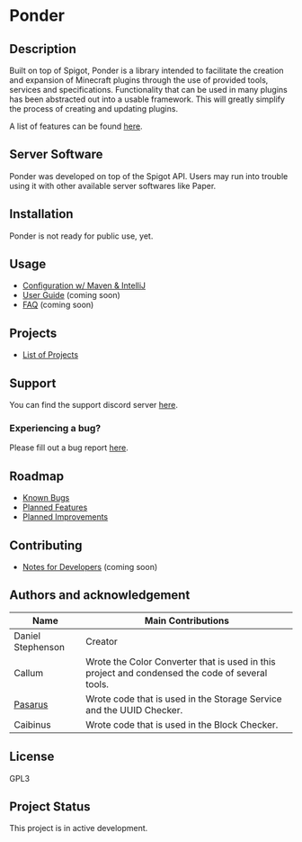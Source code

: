 # Ponder

## Description
Built on top of Spigot, Ponder is a library intended to facilitate the creation and expansion of Minecraft plugins through the use of provided tools, services and specifications. Functionality that can be used in many plugins has been abstracted out into a usable framework. This will greatly simplify the process of creating and updating plugins.

A list of features can be found [here](https://github.com/Preponderous-Software/Ponder/wiki/Features).

## Server Software
Ponder was developed on top of the Spigot API. Users may run into trouble using it with other available server softwares like Paper.

## Installation
Ponder is not ready for public use, yet.

## Usage
- [Configuration w/ Maven & IntelliJ](https://github.com/Preponderous-Software/Ponder/wiki/Configuring-the-API-with-Maven-&-IntelliJ)
- [User Guide](https://github.com/Preponderous-Software/Ponder/wiki/Guide) (coming soon)
- [FAQ](https://github.com/Preponderous-Software/Ponder/wiki/FAQ) (coming soon)

## Projects
- [List of Projects](https://github.com/Preponderous-Software/Ponder/wiki/Projects)

## Support
You can find the support discord server [here](https://discord.gg/G6wQxfcBMt).

### Experiencing a bug?
Please fill out a bug report [here](https://github.com/Preponderous-Software/Ponder/issues?q=is%3Aissue+is%3Aopen+label%3Abug).

## Roadmap
- [Known Bugs](https://github.com/Preponderous-Software/Ponder/issues?q=is%3Aopen+is%3Aissue+label%3Abug)
- [Planned Features](https://github.com/Preponderous-Software/Ponder/issues?q=is%3Aopen+is%3Aissue+label%3AEpic)
- [Planned Improvements](https://github.com/Preponderous-Software/Ponder/issues?q=is%3Aopen+is%3Aissue+label%3Aimprovement)

## Contributing
- [Notes for Developers](https://github.com/Preponderous-Software/Ponder/wiki/Developer-Notes) (coming soon)

## Authors and acknowledgement
Name | Main Contributions
------------ | -------------
Daniel Stephenson | Creator
Callum | Wrote the Color Converter that is used in this project and condensed the code of several tools.
[Pasarus](https://github.com/Pasarus) | Wrote code that is used in the Storage Service and the UUID Checker.
Caibinus | Wrote code that is used in the Block Checker.


## License
GPL3

## Project Status
This project is in active development.
